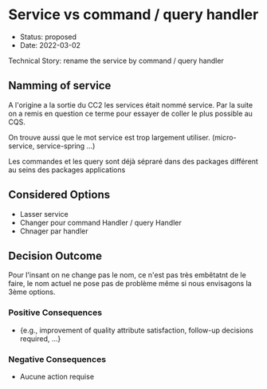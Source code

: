 # Service vs command / query handler

- Status: proposed
- Date: 2022-03-02

Technical Story: rename the service by command / query handler

## Namming of service

A l'origine a la sortie du CC2 les services était nommé service. Par la suite on a remis en question ce terme pour essayer de coller le plus possible au CQS.

On trouve aussi que le mot service est trop largement utiliser. (micro-service, service-spring ...)

Les commandes et les query sont déjà sépraré dans des packages différent au seins des packages applications

## Considered Options

- Lasser service
- Changer pour command Handler / query Handler
- Chnager par handler

## Decision Outcome

Pour l'insant on ne change pas le nom, ce n'est pas très embêtatnt de le faire, le nom actuel ne pose pas de problème même si nous envisagons la 3ème options.

### Positive Consequences

- {e.g., improvement of quality attribute satisfaction, follow-up decisions required, …}

### Negative Consequences

- Aucune action requise
